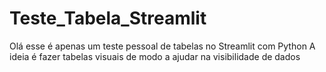 # Teste_Tabela_Streamlit
Olá esse é apenas um teste pessoal de tabelas no Streamlit com Python 
A ideia é fazer tabelas visuais de modo a ajudar na visibilidade de dados

